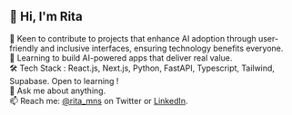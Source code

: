 ## 👋  Hi, I'm Rita <br>
👯 Keen to contribute to projects that enhance AI adoption through user-friendly and inclusive interfaces, ensuring technology benefits everyone.<br>
🌱 Learning to build AI-powered apps that deliver real value.<br>
🛠️ Tech Stack : React.js, Next.js, Python, FastAPI, Typescript, Tailwind, Supabase. Open to learning !<br>
💬 Ask me about anything.<br>
📫 Reach me: [@rita_mns](https://x.com/rita_mns) on Twitter or [LinkedIn](https://www.linkedin.com/in/rita-mernissi/).<br>
